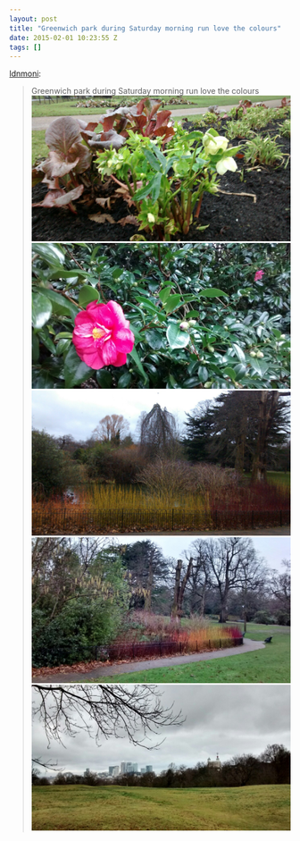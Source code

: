```yaml
---
layout: post
title: "Greenwich park during Saturday morning run love the colours"
date: 2015-02-01 10:23:55 Z
tags: []
---
```

[ldnmoni](http://ldnmoni.tumblr.com/post/109760225304/greenwich-park-during-saturday-morning-run-love):

> Greenwich park during Saturday morning run love the colours
![](/media/2015/02/109760357827_0.jpg)
![](/media/2015/02/109760357827_1.jpg)
![](/media/2015/02/109760357827_2.jpg)
![](/media/2015/02/109760357827_3.jpg)
![](/media/2015/02/109760357827_4.jpg)
